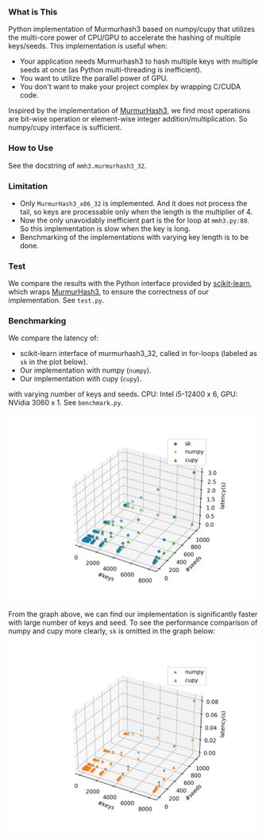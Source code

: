 ### What is This
Python implementation of Murmurhash3 based on numpy/cupy that utilizes the multi-core power of CPU/GPU to accelerate the hashing of multiple keys/seeds. This implementation is useful when:
* Your application needs Murmurhash3 to hash multiple keys with multiple seeds at once (as Python multi-threading is inefficient).
* You want to utilize the parallel power of GPU.
* You don't want to make your project complex by wrapping C/CUDA code.

Inspired by the implementation of [MurmurHash3](https://github.com/aappleby/smhasher/blob/master/src/MurmurHash3.cpp), we find most operations are bit-wise operation or element-wise integer addition/multiplication. So numpy/cupy interface is sufficient.

### How to Use
See the docstring of `mmh3.murmurhash3_32`.

### Limitation
* Only `MurmurHash3_x86_32` is implemented. And it does not process the tail, so keys are processable only when the length is the multiplier of 4.
* Now the only unavoidably inefficient part is the for loop at `mmh3.py:88`. So this implementation is slow when the key is long.
* Benchmarking of the implementations with varying key length is to be done.

### Test
We compare the results with the Python interface provided by [scikit-learn](https://scikit-learn.org/stable/modules/generated/sklearn.utils.murmurhash3_32.html), which wraps [MurmurHash3](https://github.com/aappleby/smhasher/blob/master/src/MurmurHash3.cpp), to ensure the correctness of our implementation. See `test.py`.

### Benchmarking
We compare the latency of:
* scikit-learn interface of murmurhash3_32, called in for-loops (labeled as `sk` in the plot below).
* Our implementation with numpy (`numpy`).
* Our implementation with cupy (`cupy`).

with varying number of keys and seeds. CPU: Intel i5-12400 x 6, GPU: NVidia 3060 x 1. See `benchmark.py`.

![](result.png)


From the graph above, we can find our implementation is significantly faster with large number of keys and seed. To see the performance comparison of numpy and cupy more clearly, `sk` is omitted in the graph below:

![](result_cpu_vs_gpu.png)

